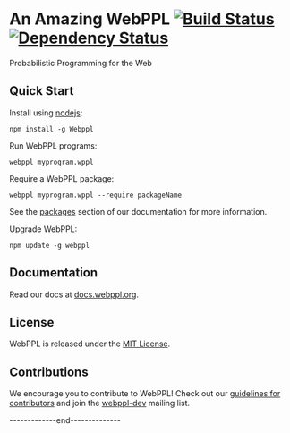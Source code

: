 An Amazing WebPPL [![Build Status](https://travis-ci.org/probmods/webppl.svg?branch=dev)](https://travis-ci.org/probmods/webppl) [![Dependency Status](https://david-dm.org/probmods/webppl.svg)](https://david-dm.org/probmods/webppl)
======

Probabilistic Programming for the Web

## Quick Start

Install using [nodejs](http://nodejs.org):

    npm install -g Webppl

Run WebPPL programs:

    webppl myprogram.wppl

Require a WebPPL package:

    webppl myprogram.wppl --require packageName

See the [packages](http://docs.webppl.org/en/master/packages.html#packages) section of our documentation for more information.

Upgrade WebPPL:

    npm update -g webppl

## Documentation

Read our docs at [docs.webppl.org](http://docs.webppl.org/).

## License

WebPPL is released under the [MIT License](LICENSE.md).

## Contributions

We encourage you to contribute to WebPPL! Check out our [guidelines for contributors](CONTRIBUTING.md) and join the [webppl-dev](https://groups.google.com/forum/#!forum/webppl-dev) mailing list.

-------------end--------------
